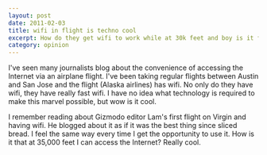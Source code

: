 ```yaml
---
layout: post
date: 2011-02-03
title: wifi in flight is techno cool
excerpt: How do they get wifi to work while at 30k feet and boy is it fast!
category: opinion
---
```

I've seen many journalists blog about the convenience of accessing the Internet via an airplane flight.  I've been taking regular flights between Austin and San Jose and the flight (Alaska airlines) has wifi.  No only do they have wifi, they have really fast wifi.  I have no idea what technology is required to make this marvel possible, but wow is it cool.  

I remember reading about Gizmodo editor Lam's first flight on Virgin and having wifi.  He blogged about it as if it was the best thing since sliced bread.  I feel the same way every time I get the opportunity to use it.  How is it that at 35,000 feet I can access the Internet?  Really cool.